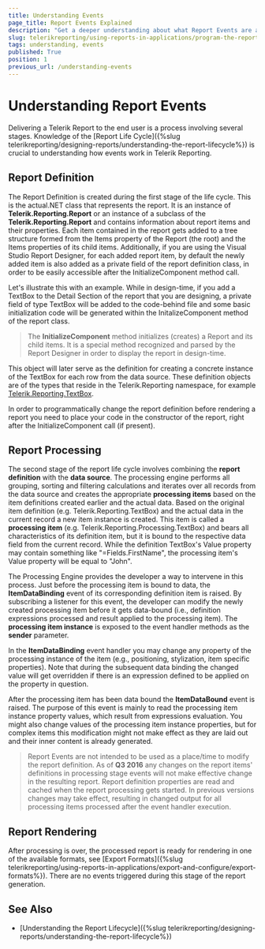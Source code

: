 ```yaml
---
title: Understanding Events
page_title: Report Events Explained
description: "Get a deeper understanding about what Report Events are and what is actually happening during the definition, processing, and rendering stages of the report lifecycle."
slug: telerikreporting/using-reports-in-applications/program-the-report-definition/report-events/understanding-events
tags: understanding, events
published: True
position: 1
previous_url: /understanding-events
---
```


# Understanding Report Events

Delivering a Telerik Report to the end user is a process involving several stages. Knowledge of the [Report Life Cycle]({%slug telerikreporting/designing-reports/understanding-the-report-lifecycle%}) is crucial to understanding how events work in Telerik Reporting.

## Report Definition

The Report Definition is created during the first stage of the life cycle. This is the actual.NET class that represents the report. It is an instance of __Telerik.Reporting.Report__ or an instance of a subclass of the __Telerik.Reporting.Report__ and contains information about report items and their properties. Each item contained in the report gets added to a tree structure formed from the Items property of the Report (the root) and the Items properties of its child items. Additionally, if you are using the Visual Studio Report Designer, for each added report item, by default the newly added item is also added as a private field of the report definition class, in order to be easily accessible after the InitializeComponent method call.

Let's illustrate this with an example. While in design-time, if you add a TextBox to the Detail Section of the report that you are designing, a private field of type TextBox will be added to the code-behind file and some basic initialization code will be generated within the InitalizeComponent method of the report class.

> The __InitializeComponent__ method initializes (creates) a Report and its child items. It is a special method recognized and parsed by the Report Designer in order to display the report in design-time.

This object will later serve as the definition for creating a concrete instance of the TextBox for each row from the data source. These definition objects are of the types that reside in the Telerik.Reporting namespace, for example [Telerik.Reporting.TextBox](/api/Telerik.Reporting.TextBox.html).

In order to programmatically change the report definition before rendering a report you need to place your code in the constructor of the report, right after the InitializeComponent call (if present).

## Report Processing

The second stage of the report life cycle involves combining the __report definition__ with the __data source__. The processing engine performs all grouping, sorting and filtering calculations and iterates over all records from the data source and creates the appropriate __processing items__ based on the item definitions created earlier and the actual data. Based on the original item definition (e.g. Telerik.Reporting.TextBox) and the actual data in the current record a new item instance is created. This item is called a __processing item__ (e.g. Telerik.Reporting.Processing.TextBox) and bears all characteristics of its definition item, but it is bound to the respective data field from the current record. While the definition TextBox's Value property may contain something like "=Fields.FirstName", the processing item's Value property will be equal to "John".

The Processing Engine provides the developer a way to intervene in this process. Just before the processing item is bound to data, the __ItemDataBinding__ event of its corresponding definition item is raised. By subscribing a listener for this event, the developer can modify the newly created processing item before it gets data-bound (i.e., definition expressions processed and result applied to the processing item). The __processing item instance__ is exposed to the event handler methods as the __sender__ parameter.

In the __ItemDataBinding__ event handler you may change any property of the processing instance of the item (e.g., positioning, stylization, item specific properties). Note that during the subsequent data binding the changed value will get overridden if there is an expression defined to be applied on the property in question.

After the processing item has been data bound the __ItemDataBound__ event is raised. The purpose of this event is mainly to read the processing item instance property values, which result from expressions evaluation. You might also change values of the processing item instance properties, but for complex items this modification might not make effect as they are laid out and their inner content is already generated.

> Report Events are not intended to be used as a place/time to modify the report definition. As of  __Q3 2016__ any changes on the report items' definitions in processing stage events will not make effective change in the resulting report. Report definition properties are read and cached when the report processing gets started. In previous versions changes may take effect, resulting in changed output for all processing items processed after the event handler execution.

## Report Rendering

After processing is over, the processed report is ready for rendering in one of the available formats, see [Export Formats]({%slug telerikreporting/using-reports-in-applications/export-and-configure/export-formats%}). There are no events triggered during this stage of the report generation.

## See Also

* [Understanding the Report Lifecycle]({%slug telerikreporting/designing-reports/understanding-the-report-lifecycle%})
